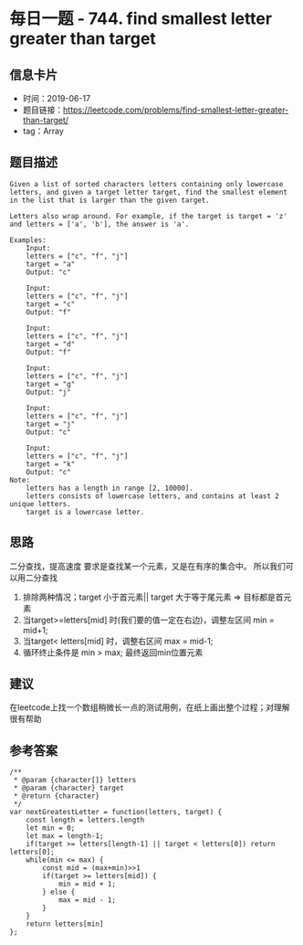 # 毎日一题 -  744. find smallest letter greater than target

## 信息卡片
* 时间：2019-06-17
* 题目链接：https://leetcode.com/problems/find-smallest-letter-greater-than-target/
* tag：Array  

## 题目描述
```
Given a list of sorted characters letters containing only lowercase letters, and given a target letter target, find the smallest element in the list that is larger than the given target.

Letters also wrap around. For example, if the target is target = 'z' and letters = ['a', 'b'], the answer is 'a'.

Examples:
    Input:
    letters = ["c", "f", "j"]
    target = "a"
    Output: "c"

    Input:
    letters = ["c", "f", "j"]
    target = "c"
    Output: "f"

    Input:
    letters = ["c", "f", "j"]
    target = "d"
    Output: "f"

    Input:
    letters = ["c", "f", "j"]
    target = "g"
    Output: "j"

    Input:
    letters = ["c", "f", "j"]
    target = "j"
    Output: "c"

    Input:
    letters = ["c", "f", "j"]
    target = "k"
    Output: "c"
Note:
    letters has a length in range [2, 10000].
    letters consists of lowercase letters, and contains at least 2 unique letters.
    target is a lowercase letter.
```

## 思路
二分查找，提高速度
要求是查找某一个元素，又是在有序的集合中。
所以我们可以用二分查找
1. 排除两种情况；target 小于首元素|| target 大于等于尾元素 => 目标都是首元素
2. 当target>=letters[mid] 时(我们要的值一定在右边)，调整左区间 min = mid+1;
3. 当target< letters[mid] 时，调整右区间 max = mid-1;
4. 循环终止条件是 min > max; 最终返回min位置元素

## 建议
在leetcode上找一个数组稍微长一点的测试用例，在纸上画出整个过程；对理解很有帮助

## 参考答案
```
/**
 * @param {character[]} letters
 * @param {character} target
 * @return {character}
 */
var nextGreatestLetter = function(letters, target) {
    const length = letters.length
    let min = 0;
    let max = length-1;
    if(target >= letters[length-1] || target < letters[0]) return letters[0];
    while(min <= max) {
        const mid = (max+min)>>1
        if(target >= letters[mid]) {
            min = mid + 1;
        } else {
            max = mid - 1;
        }
    }
    return letters[min]
};
```
